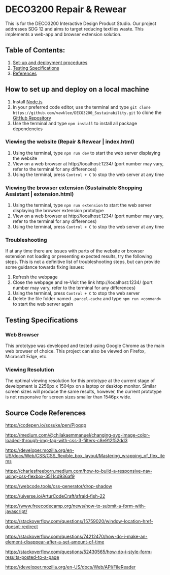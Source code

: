 # DECO3200 Repair & Rewear
This is for the DECO3200 Interactive Design Product Studio. Our project addresses SDG 12 and aims to target reducing textiles waste. This implements a web-app and browser extension solution.

## Table of Contents:
1. [Set-up and deployment procedures](#setupAndDeploy)
2. [Testing Specifications](#specifications)
3. [References](#references)

## How to set up and deploy on a local machine <a id="setupAndDeploy"></a>
1. Install [Node.js](https://nodejs.org/en)
2. In your preferred code editor, use the terminal and type `git clone https://github.com/vawklee/DECO3200_Sustainability.git` to clone the [GitHub Repository](https://github.com/vawklee/DECO3200_Sustainability.git)
3. Use the terminal and type `npm install` to install all package dependencies

### Viewing the website (Repair & Rewear | index.html)
1. Using the terminal, type `npm run dev` to start the web server displaying the website
2. View on a web browser at http://localhost:1234/ (port number may vary, refer to the terminal for any differences)
3. Using the terminal, press `Control + C` to stop the web server at any time

### Viewing the browser extension (Sustainable Shopping Assistant | extension.html)
1. Using the terminal, type `npm run extension` to start the web server displaying the browser extension prototype
2. View on a web browser at http://localhost:1234/ (port number may vary, refer to the terminal for any differences)
3. Using the terminal, press `Control + C` to stop the web server at any time

### Troubleshooting
If at any time there are issues with parts of the website or browser extension not loading or presenting expected results, try the following steps. This is not a definitive list of troubleshooting steps, but can provide some guidance towards fixing issues: <br>
1. Refresh the webpage
2. Close the webpage and re-Visit the link http://localhost:1234/ (port number may vary, refer to the terminal for any differences)
3. Using the terminal, press `Control + C` to stop the web server
4. Delete the file folder named `.parcel-cache` and type `npm run <command>` to start the web server again

## Testing Specifications <a id="specifications"></a>
### Web Browser
This prototype was developed and tested using Google Chrome as the main web browser of choice. This project can also be viewed on Firefox, Microsoft Edge, etc.
### Viewing Resolution
The optimal viewing resolution for this prototype at the current stage of development is 2256px x 1504px on a laptop or desktop monitor. Similar screen sizes will produce the same results, however, the current prototype is not responsive for screen sizes smaller than 1546px wide.

## Source Code References <a id="references"></a>
https://codepen.io/sosuke/pen/Pjoqqp <br>

https://medium.com/@chilakaemmanuel/changing-svg-image-color-loaded-through-img-tag-with-css-3-filters-c8e912f52dd3 <br>

https://developer.mozilla.org/en-US/docs/Web/CSS/CSS_flexible_box_layout/Mastering_wrapping_of_flex_items <br>

https://charlesfreeborn.medium.com/how-to-build-a-responsive-nav-using-css-flexbox-3511cd936af9 <br>

https://webcode.tools/css-generator/drop-shadow <br>

https://uiverse.io/ArturCodeCraft/afraid-fish-22 <br>

https://www.freecodecamp.org/news/how-to-submit-a-form-with-javascript/ <br>

https://stackoverflow.com/questions/15759020/window-location-href-doesnt-redirect <br>

https://stackoverflow.com/questions/74212470/how-do-i-make-an-element-disappear-after-a-set-amount-of-time <br>

https://stackoverflow.com/questions/52430565/how-do-i-style-form-results-posted-to-a-page <br>

https://developer.mozilla.org/en-US/docs/Web/API/FileReader <br>